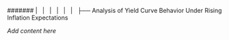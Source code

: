 ####### |   |   |   |   |   |   ├── Analysis of Yield Curve Behavior Under Rising Inflation Expectations

*Add content here*
